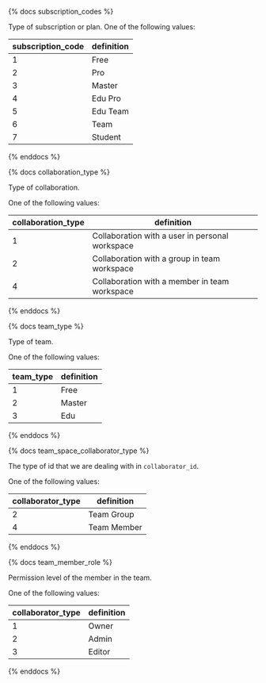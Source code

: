 {% docs subscription_codes %}

Type of subscription or plan.
One of the following values:

| subscription_code | definition |
|-------------------|------------|
| 1                 | Free       |
| 2                 | Pro        |
| 3                 | Master     |
| 4                 | Edu Pro    |
| 5                 | Edu Team   |
| 6                 | Team       |
| 7                 | Student    |

{% enddocs %}


{% docs collaboration_type %}

Type of collaboration.

One of the following values:

| collaboration_type |                   definition                    |
|--------------------|-------------------------------------------------|
| 1                  | Collaboration with a user in personal workspace |
| 2                  | Collaboration with a group in team workspace    |
| 4                  | Collaboration with a member in team workspace   |

{% enddocs %}


{% docs team_type %}

Type of team.

One of the following values:

| team_type | definition |
|-----------|------------|
| 1         | Free       |
| 2         | Master     |
| 3         | Edu        |

{% enddocs %}


{% docs team_space_collaborator_type %}

The type of id that we are dealing with in `collaborator_id`.

One of the following values:

| collaborator_type |  definition  |
|-------------------|--------------|
| 2                 | Team Group   |
| 4                 | Team Member  |

{% enddocs %}


{% docs team_member_role %}

Permission level of the member in the team.

One of the following values:

| collaborator_type |  definition  |
|-------------------|--------------|
| 1                 | Owner        |
| 2                 | Admin        |
| 3                 | Editor       |

{% enddocs %}
